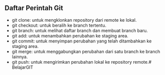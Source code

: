 ## Daftar Perintah Git

- git clone: untuk mengklonkan repository dari remote ke lokal.
- git checkout: untuk beralih ke branch tertentu.
- git branch: untuk melihat daftar branch dan membuat branch baru.
- git add: untuk menambahkan perubahan ke staging area.
- git commit: untuk menyimpan perubahan yang telah ditambahkan ke staging area.
- git merge: untuk menggabungkan perubahan dari satu branch ke branch lainnya.
- git push: untuk mengirimkan perubahan lokal ke repository remote.# BelajarGIT

